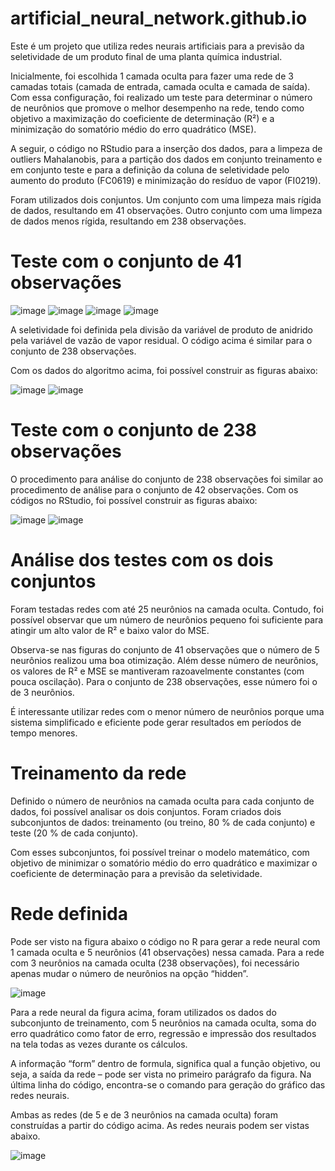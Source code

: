 # artificial_neural_network.github.io
Este é um projeto que utiliza redes neurais artificiais para a previsão da seletividade de um produto final de uma planta química industrial.

Inicialmente, foi escolhida 1 camada oculta para fazer uma rede de 3 camadas totais (camada de entrada, camada oculta e camada de saída). Com essa configuração, foi realizado um teste para determinar o número de neurônios que promove o melhor desempenho na rede, tendo como objetivo a maximização do coeficiente de determinação (R²) e a minimização do somatório médio do erro quadrático (MSE).

A seguir, o código no RStudio para a inserção dos dados, para a limpeza de outliers Mahalanobis, para a partição dos dados em conjunto treinamento e em conjunto teste e para a definição da coluna de seletividade pelo aumento do produto (FC0619) e minimização do resíduo de vapor (FI0219).

Foram utilizados dois conjuntos. Um conjunto com uma limpeza mais rígida de dados, resultando em 41 observações. Outro conjunto com uma limpeza de dados menos rígida, resultando em 238 observações. 

# Teste com o conjunto de 41 observações

![image](https://user-images.githubusercontent.com/81119854/124601585-63e19980-de3e-11eb-92a8-e6793897e6b2.png)
![image](https://user-images.githubusercontent.com/81119854/124601748-94293800-de3e-11eb-8941-7af55db31a3a.png)
![image](https://user-images.githubusercontent.com/81119854/124602025-d488b600-de3e-11eb-9528-4964c3ff34b2.png)
![image](https://user-images.githubusercontent.com/81119854/124602111-e79b8600-de3e-11eb-952a-e3a027dd1496.png)

A seletividade foi definida pela divisão da variável de produto de anidrido pela variável de vazão de vapor residual. O código acima é similar para o conjunto de 238 observações.

Com os dados do algoritmo acima, foi possível construir as figuras abaixo:

![image](https://user-images.githubusercontent.com/81119854/124603541-6644f300-de40-11eb-8473-3262206fb7db.png)
![image](https://user-images.githubusercontent.com/81119854/124603615-7eb50d80-de40-11eb-858a-3c2fb3101e7e.png)

# Teste com o conjunto de 238 observações

O procedimento para análise do conjunto de 238 observações foi similar ao procedimento de análise para o conjunto de 42 observações. Com os códigos no RStudio, foi possível construir as figuras abaixo:

![image](https://user-images.githubusercontent.com/81119854/124605192-0a7b6980-de42-11eb-9471-3257d610705a.png)
![image](https://user-images.githubusercontent.com/81119854/124605252-18c98580-de42-11eb-8ef5-99c39ff4be71.png)

# Análise dos testes com os dois conjuntos

Foram testadas redes com até 25 neurônios na camada oculta. Contudo, foi possível observar que um número de neurônios pequeno foi suficiente para atingir um alto valor de R² e baixo valor do MSE. 

Observa-se nas figuras do conjunto de 41 observações que o número de 5 neurônios realizou uma boa otimização. Além desse número de neurônios, os valores de R² e MSE se mantiveram razoavelmente constantes (com pouca oscilação). Para o conjunto de 238 observações, esse número foi o de 3 neurônios.

É interessante utilizar redes com o menor número de neurônios porque uma sistema simplificado e eficiente pode gerar resultados em períodos de tempo menores.

# Treinamento da rede

Definido o número de neurônios na camada oculta para cada conjunto de dados, foi possível analisar os dois conjuntos. Foram criados dois subconjuntos de dados: treinamento (ou treino, 80 % de cada conjunto) e teste (20 % de cada conjunto). 

Com esses subconjuntos, foi possível treinar o modelo matemático, com objetivo de minimizar o somatório médio do erro quadrático e maximizar o coeficiente de determinação para a previsão da seletividade. 

# Rede definida

Pode ser visto na figura abaixo o código no R para gerar a rede neural com 1 camada oculta e 5 neurônios (41 observações) nessa camada. Para a rede com 3 neurônios na camada oculta (238 observações), foi necessário apenas mudar o número de neurônios na opção “hidden”.

![image](https://user-images.githubusercontent.com/81119854/124628770-2e957580-de57-11eb-9b28-628b5199bce2.png)

Para a rede neural da figura acima, foram utilizados os dados do subconjunto de treinamento, com 5 neurônios na camada oculta, soma do erro quadrático como fator de erro, regressão e impressão dos resultados na tela todas as vezes durante os cálculos. 

A informação “form” dentro de formula, significa qual a função objetivo, ou seja, a saída da rede – pode ser vista no primeiro parágrafo da figura. Na última linha do código, encontra-se o comando para geração do gráfico das redes neurais. 

Ambas as redes (de 5 e de 3 neurônios na camada oculta) foram construídas a partir do código acima. As redes neurais podem ser vistas abaixo.

![image](https://user-images.githubusercontent.com/81119854/124629960-52a58680-de58-11eb-98af-af375671027f.png)


